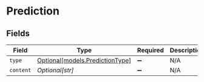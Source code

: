 # Prediction


## Fields

| Field                                                          | Type                                                           | Required                                                       | Description                                                    |
| -------------------------------------------------------------- | -------------------------------------------------------------- | -------------------------------------------------------------- | -------------------------------------------------------------- |
| `type`                                                         | [Optional[models.PredictionType]](../models/predictiontype.md) | :heavy_minus_sign:                                             | N/A                                                            |
| `content`                                                      | *Optional[str]*                                                | :heavy_minus_sign:                                             | N/A                                                            |